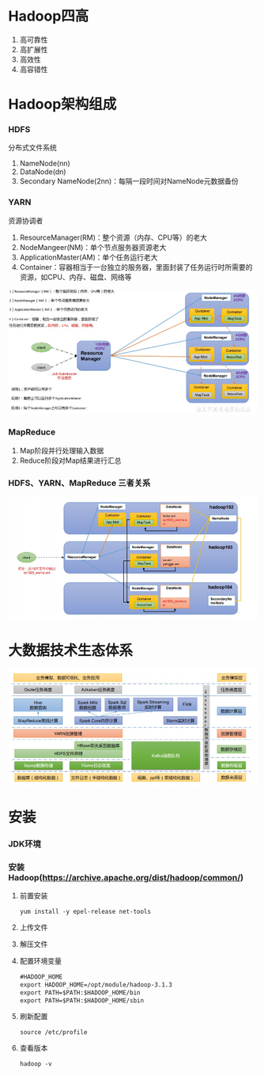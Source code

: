 # Hadoop四高

1. 高可靠性
2. 高扩展性
3. 高效性
4. 高容错性



# Hadoop架构组成

### HDFS

分布式文件系统

1. NameNode(nn)
2. DataNode(dn)
3. Secondary NameNode(2nn)：每隔一段时间对NameNode元数据备份

### YARN

资源协调者

1. ResourceManager(RM)：整个资源（内存、CPU等）的老大
2. NodeMangeer(NM)：单个节点服务器资源老大
3. ApplicationMaster(AM)：单个任务运行老大
4. Container：容器相当于一台独立的服务器，里面封装了任务运行时所需要的资源，如CPU、内存、磁盘、网络等



![](../images/hadoop-1.jpg)

### MapReduce

1. Map阶段并行处理输入数据
2. Reduce阶段对Map结果进行汇总

### HDFS、YARN、MapReduce 三者关系

![](../images/hadoop-2.jpg)

#  大数据技术生态体系

![](../images/hadoop-3.jpg)

# 安装

### JDK环境

### 安装Hadoop(https://archive.apache.org/dist/hadoop/common/)

1. 前置安装

   ```shell
   yum install -y epel-release net-tools
   ```

2. 上传文件

3. 解压文件

4. 配置环境变量

   ```shell
   #HADOOP_HOME
   export HADOOP_HOME=/opt/module/hadoop-3.1.3
   export PATH=$PATH:$HADOOP_HOME/bin
   export PATH=$PATH:$HADOOP_HOME/sbin
   ```

5. 刷新配置

   ```shell
   source /etc/profile
   ```

6. 查看版本

   ```shell
   hadoop -v
   ```

   

